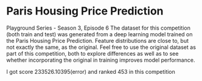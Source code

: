 # Paris Housing Price Prediction

Playground Series - Season 3, Episode 6
The dataset for this competition (both train and test) was generated from a deep learning model trained on the Paris Housing Price Prediction. Feature distributions are close to, but not exactly the same, as the original. Feel free to use the original dataset as part of this competition, both to explore differences as well as to see whether incorporating the original in training improves model performance.

I got score 233526.10395(error) and ranked 453 in this competition